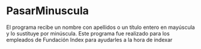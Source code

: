 # PasarMinuscula
El programa recibe un nombre con apellidos o un título entero en mayúscula y lo sustituye por minúscula.
Este programa fue realizado para los empleados de Fundación Index para ayudarles a la hora de indexar
